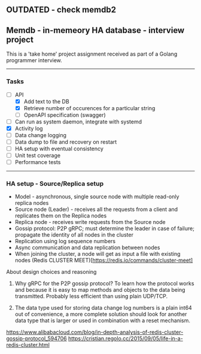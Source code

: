 ## OUTDATED - check memdb2
## Memdb - in-memeory HA database - interview project

This is a 'take home' project assignment received as part of a Golang programmer interview.

---

### Tasks

- [ ] API
    - [x] Add text to the DB
    - [x] Retrieve number of occurences for a particular string
    - [ ] OpenAPI specification (swagger)
- [ ] Can run as system daemon, integrate with systemd
- [x] Activity log
- [ ] Data change logging
- [ ] Data dump to file and recovery on restart
- [ ] HA setup with eventual consistency
- [ ] Unit test coverage
- [ ] Performance tests

---

### HA setup - Source/Replica setup

- Model - asynchronous, single source node with multiple read-only replica nodes
- Source node (Leader) - receives all the requests from a client and replicates them on the Replica nodes
- Replica node - receives write requests from the Source node
- Gossip protocol: P2P gRPC; must determine the leader in case of failure; propagate the identity of all nodes in the cluster
- Replication using log sequence numbers
- Async communication and data replication between nodes
- When joining the cluster, a node will get as input a file with existing nodes (Redis CLUSTER MEET)[https://redis.io/commands/cluster-meet]

About design choices and reasoning

1. Why gRPC for the P2P gossip protocol?
To learn how the protocol works and because it is easy to map methods and objects to the data being transmitted. Probably less efficient than using plain UDP/TCP.

2. The data type used for storing data change log numbers is a plain int64 out of convenience, a more complete solution should look for another data type that is larger or used in combination with a reset mechanism.

https://www.alibabacloud.com/blog/in-depth-analysis-of-redis-cluster-gossip-protocol_594706
https://cristian.regolo.cc/2015/09/05/life-in-a-redis-cluster.html
